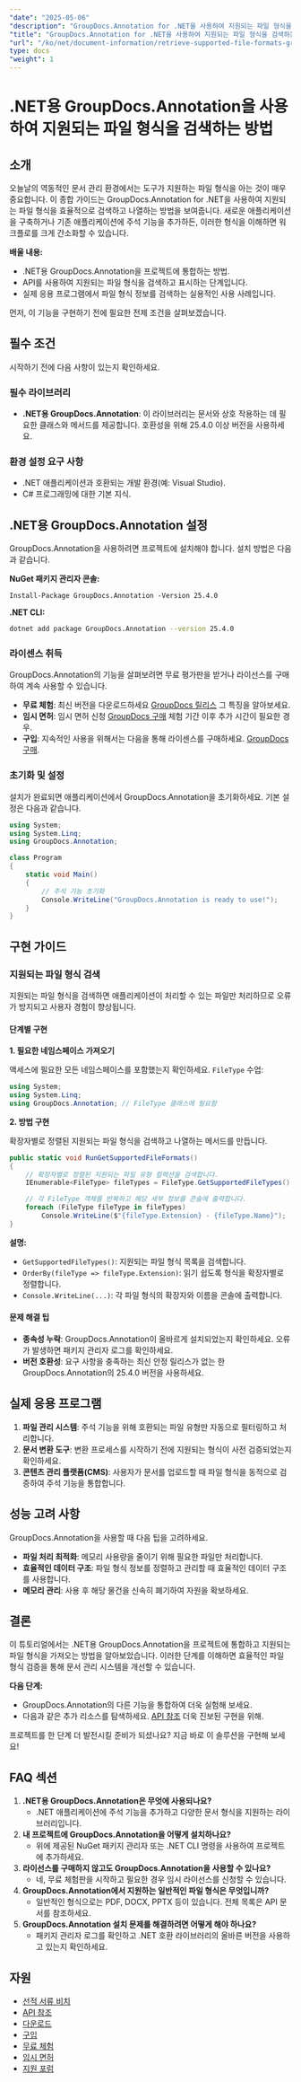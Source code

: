 ```yaml
---
"date": "2025-05-06"
"description": "GroupDocs.Annotation for .NET을 사용하여 지원되는 파일 형식을 효율적으로 검색하는 방법을 알아보세요. 이 가이드에서는 통합, 구현 및 실제 적용 사례를 다룹니다."
"title": "GroupDocs.Annotation for .NET을 사용하여 지원되는 파일 형식을 검색하는 방법&#58; 포괄적인 가이드"
"url": "/ko/net/document-information/retrieve-supported-file-formats-groupdocs-annotation-net/"
type: docs
"weight": 1
---
```


# .NET용 GroupDocs.Annotation을 사용하여 지원되는 파일 형식을 검색하는 방법

## 소개

오늘날의 역동적인 문서 관리 환경에서는 도구가 지원하는 파일 형식을 아는 것이 매우 중요합니다. 이 종합 가이드는 GroupDocs.Annotation for .NET을 사용하여 지원되는 파일 형식을 효율적으로 검색하고 나열하는 방법을 보여줍니다. 새로운 애플리케이션을 구축하거나 기존 애플리케이션에 주석 기능을 추가하든, 이러한 형식을 이해하면 워크플로를 크게 간소화할 수 있습니다.

**배울 내용:**

- .NET용 GroupDocs.Annotation을 프로젝트에 통합하는 방법.
- API를 사용하여 지원되는 파일 형식을 검색하고 표시하는 단계입니다.
- 실제 응용 프로그램에서 파일 형식 정보를 검색하는 실용적인 사용 사례입니다.

먼저, 이 기능을 구현하기 전에 필요한 전제 조건을 살펴보겠습니다.

## 필수 조건

시작하기 전에 다음 사항이 있는지 확인하세요.

### 필수 라이브러리
- **.NET용 GroupDocs.Annotation**: 이 라이브러리는 문서와 상호 작용하는 데 필요한 클래스와 메서드를 제공합니다. 호환성을 위해 25.4.0 이상 버전을 사용하세요.
  
### 환경 설정 요구 사항
- .NET 애플리케이션과 호환되는 개발 환경(예: Visual Studio).
- C# 프로그래밍에 대한 기본 지식.

## .NET용 GroupDocs.Annotation 설정

GroupDocs.Annotation을 사용하려면 프로젝트에 설치해야 합니다. 설치 방법은 다음과 같습니다.

**NuGet 패키지 관리자 콘솔:**

```shell
Install-Package GroupDocs.Annotation -Version 25.4.0
```

**\.NET CLI:**

```bash
dotnet add package GroupDocs.Annotation --version 25.4.0
```

### 라이센스 취득

GroupDocs.Annotation의 기능을 살펴보려면 무료 평가판을 받거나 라이선스를 구매하여 계속 사용할 수 있습니다.

- **무료 체험**: 최신 버전을 다운로드하세요 [GroupDocs 릴리스](https://releases.groupdocs.com/annotation/net/) 그 특징을 알아보세요.
- **임시 면허**: 임시 면허 신청 [GroupDocs 구매](https://purchase.groupdocs.com/temporary-license/) 체험 기간 이후 추가 시간이 필요한 경우.
- **구입**: 지속적인 사용을 위해서는 다음을 통해 라이센스를 구매하세요. [GroupDocs 구매](https://purchase.groupdocs.com/buy).

### 초기화 및 설정

설치가 완료되면 애플리케이션에서 GroupDocs.Annotation을 초기화하세요. 기본 설정은 다음과 같습니다.

```csharp
using System;
using System.Linq;
using GroupDocs.Annotation;

class Program
{
    static void Main()
    {
        // 주석 기능 초기화
        Console.WriteLine("GroupDocs.Annotation is ready to use!");
    }
}
```

## 구현 가이드

### 지원되는 파일 형식 검색

지원되는 파일 형식을 검색하면 애플리케이션이 처리할 수 있는 파일만 처리하므로 오류가 방지되고 사용자 경험이 향상됩니다.

#### 단계별 구현

**1. 필요한 네임스페이스 가져오기**

액세스에 필요한 모든 네임스페이스를 포함했는지 확인하세요. `FileType` 수업:

```csharp
using System;
using System.Linq;
using GroupDocs.Annotation; // FileType 클래스에 필요함
```

**2. 방법 구현**

확장자별로 정렬된 지원되는 파일 형식을 검색하고 나열하는 메서드를 만듭니다.

```csharp
public static void RunGetSupportedFileFormats()
{
    // 확장자별로 정렬된 지원되는 파일 유형 컬렉션을 검색합니다.
    IEnumerable<FileType> fileTypes = FileType.GetSupportedFileTypes().OrderBy(fileType => fileType.Extension);

    // 각 FileType 객체를 반복하고 해당 세부 정보를 콘솔에 출력합니다.
    foreach (FileType fileType in fileTypes)
        Console.WriteLine($"{fileType.Extension} - {fileType.Name}");
}
```

**설명:**
- `GetSupportedFileTypes()`: 지원되는 파일 형식 목록을 검색합니다.
- `OrderBy(fileType => fileType.Extension)`: 읽기 쉽도록 형식을 확장자별로 정렬합니다.
- `Console.WriteLine(...)`: 각 파일 형식의 확장자와 이름을 콘솔에 출력합니다.

#### 문제 해결 팁

- **종속성 누락**: GroupDocs.Annotation이 올바르게 설치되었는지 확인하세요. 오류가 발생하면 패키지 관리자 로그를 확인하세요.
- **버전 호환성**: 요구 사항을 충족하는 최신 안정 릴리스가 없는 한 GroupDocs.Annotation의 25.4.0 버전을 사용하세요.

## 실제 응용 프로그램

1. **파일 관리 시스템**: 주석 기능을 위해 호환되는 파일 유형만 자동으로 필터링하고 처리합니다.
2. **문서 변환 도구**: 변환 프로세스를 시작하기 전에 지원되는 형식이 사전 검증되었는지 확인하세요.
3. **콘텐츠 관리 플랫폼(CMS)**: 사용자가 문서를 업로드할 때 파일 형식을 동적으로 검증하여 주석 기능을 통합합니다.

## 성능 고려 사항

GroupDocs.Annotation을 사용할 때 다음 팁을 고려하세요.

- **파일 처리 최적화**: 메모리 사용량을 줄이기 위해 필요한 파일만 처리합니다.
- **효율적인 데이터 구조**: 파일 형식 정보를 정렬하고 관리할 때 효율적인 데이터 구조를 사용합니다.
- **메모리 관리**: 사용 후 해당 물건을 신속히 폐기하여 자원을 확보하세요.

## 결론

이 튜토리얼에서는 .NET용 GroupDocs.Annotation을 프로젝트에 통합하고 지원되는 파일 형식을 가져오는 방법을 알아보았습니다. 이러한 단계를 이해하면 효율적인 파일 형식 검증을 통해 문서 관리 시스템을 개선할 수 있습니다.

**다음 단계:**

- GroupDocs.Annotation의 다른 기능을 통합하여 더욱 실험해 보세요.
- 다음과 같은 추가 리소스를 탐색하세요. [API 참조](https://reference.groupdocs.com/annotation/net/) 더욱 진보된 구현을 위해.

프로젝트를 한 단계 더 발전시킬 준비가 되셨나요? 지금 바로 이 솔루션을 구현해 보세요!

## FAQ 섹션

1. **.NET용 GroupDocs.Annotation은 무엇에 사용되나요?**
   - .NET 애플리케이션에 주석 기능을 추가하고 다양한 문서 형식을 지원하는 라이브러리입니다.
2. **내 프로젝트에 GroupDocs.Annotation을 어떻게 설치하나요?**
   - 위에 제공된 NuGet 패키지 관리자 또는 .NET CLI 명령을 사용하여 프로젝트에 추가하세요.
3. **라이선스를 구매하지 않고도 GroupDocs.Annotation을 사용할 수 있나요?**
   - 네, 무료 체험판을 시작하고 필요한 경우 임시 라이선스를 신청할 수 있습니다.
4. **GroupDocs.Annotation에서 지원하는 일반적인 파일 형식은 무엇입니까?**
   - 일반적인 형식으로는 PDF, DOCX, PPTX 등이 있습니다. 전체 목록은 API 문서를 참조하세요.
5. **GroupDocs.Annotation 설치 문제를 해결하려면 어떻게 해야 하나요?**
   - 패키지 관리자 로그를 확인하고 .NET 호환 라이브러리의 올바른 버전을 사용하고 있는지 확인하세요.

## 자원

- [선적 서류 비치](https://docs.groupdocs.com/annotation/net/)
- [API 참조](https://reference.groupdocs.com/annotation/net/)
- [다운로드](https://releases.groupdocs.com/annotation/net/)
- [구입](https://purchase.groupdocs.com/buy)
- [무료 체험](https://releases.groupdocs.com/annotation/net/)
- [임시 면허](https://purchase.groupdocs.com/temporary-license/)
- [지원 포럼](https://forum.groupdocs.com/c/annotation/)